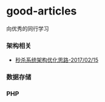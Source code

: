 # good-articles

向优秀的同行学习

### 架构相关

* [秒杀系统架构优化思路-2017/02/15](https://mp.weixin.qq.com/s?__biz=MjM5ODYxMDA5OQ==&mid=2651959391&idx=1&sn=fb28fd5e5f0895ddb167406d8a735548&mpshare=1&scene=1&srcid=0215WsbIG4296Flc1pjkgKbD&pass_ticket=r963QN0cbHqlwTPWb2bfCrYXlLySCV39prTGNnbSJlJ89CSChqkQiYQmOHQsFeh6#rd)
    
### 数据存储

### PHP


